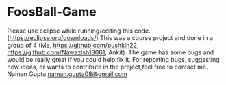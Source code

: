 # FoosBall-Game
Please use eclipse while running/editing this code. (https://eclipse.org/downloads/) 
This was a course project and done in a group of 4 (Me, https://github.com/pushkin22, https://github.com/Nawazish13061, Ankit).
The game has some bugs and would be really great if you could help fix it.
For reporting bugs, suggesting new ideas, or wants to contribute in the project,feel free to contact me.
Naman Gupta
naman.gupta08@gmail.com

